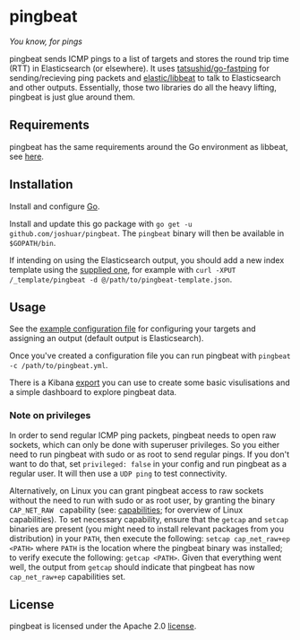 pingbeat
========

*You know, for pings*

pingbeat sends ICMP pings to a list of targets and stores the round
trip time (RTT) in Elasticsearch (or elsewhere).  It uses
[tatsushid/go-fastping](https://github.com/tatsushid/go-fastping) for
sending/recieving ping packets and
[elastic/libbeat](https://github.com/elastic/libbeat) to talk to
Elasticsearch and other outputs.  Essentially, those two libraries do
all the heavy lifting, pingbeat is just glue around them.

## Requirements

pingbeat has the same requirements around the Go environment as
libbeat, see
[here](https://github.com/elastic/beats/blob/master/CONTRIBUTING.md#dependencies).

## Installation

Install and configure [Go](https://golang.org/doc/install).

Install and update this go package with `go get -u
github.com/joshuar/pingbeat`.  The `pingbeat` binary will then be
available in `$GOPATH/bin`.

If intending on using the Elasticsearch output, you should add a
new index template using the
[supplied one](etc/pingbeat-template.json), for example with `curl
-XPUT  /_template/pingbeat -d @/path/to/pingbeat-template.json`.

## Usage

See the [example configuration file](etc/pingbeat-example.yml) for configuring
your targets and assigning an output (default output is
Elasticsearch).

Once you've created a configuration file you can run
pingbeat with `pingbeat -c /path/to/pingbeat.yml`.

There is a Kibana [export](etc/pingbeat-dashboard.json) you can use to
create some basic visulisations and a simple dashboard to explore
pingbeat data.

### Note on privileges

In order to send regular ICMP ping packets, pingbeat needs to open raw
sockets, which can only be done with superuser privileges.  So you
either need to run pingbeat with sudo or as root to send regular
pings. If you don't want to do that, set `privileged: false` in your
config and run pingbeat as a regular user.  It will then use a `UDP
ping` to test connectivity.

Alternatively, on Linux you can grant pingbeat access to raw sockets
without the need to run with sudo or as root user, by granting the
binary `CAP_NET_RAW ` capability (see:  [capabilities](http://linux.die.net/man/7/capabilities);
for overview of Linux capabilities). To set necessary capability,
ensure that the `getcap` and `setcap` binaries are present (you
might need to install relevant packages from you distribution) in
your `PATH`, then execute the following: `setcap cap_net_raw+ep <PATH>`
where `PATH` is the location where the pingbeat binary was installed;
to verify execute the following: `getcap <PATH>`. Given that everything
went well, the output from `getcap` should indicate that pingbeat has
now `cap_net_raw+ep` capabilities set.

## License

pingbeat is licensed under the Apache 2.0 [license](LICENSE).
